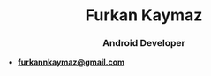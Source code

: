 <h1 align="center">Furkan Kaymaz</h1>
<h3 align="center">Android Developer</h3>

- **furkannkaymaz@gmail.com**
